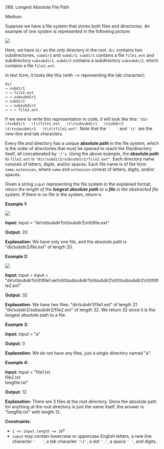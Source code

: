 ﻿388\. Longest Absolute File Path

Medium

Suppose we have a file system that stores both files and directories. An example of one system is represented in the following picture:

![](https://assets.leetcode.com/uploads/2020/08/28/mdir.jpg)

Here, we have `dir` as the only directory in the root. `dir` contains two subdirectories, `subdir1` and `subdir2`. `subdir1` contains a file `file1.ext` and subdirectory `subsubdir1`. `subdir2` contains a subdirectory `subsubdir2`, which contains a file `file2.ext`.

In text form, it looks like this (with ⟶ representing the tab character):

    dir 
    ⟶ subdir1
    ⟶ ⟶ file1.ext
    ⟶ ⟶ subsubdir1
    ⟶ subdir2
    ⟶ ⟶ subsubdir2
    ⟶ ⟶ ⟶ file2.ext

If we were to write this representation in code, it will look like this: `"dir  
\tsubdir1  
\t\tfile1.ext  
\t\tsubsubdir1  
\tsubdir2  
\t\tsubsubdir2  
\t\t\tfile2.ext"`. Note that the `'  
'` and `'\t'` are the new-line and tab characters.

Every file and directory has a unique **absolute path** in the file system, which is the order of directories that must be opened to reach the file/directory itself, all concatenated by `'/'s`. Using the above example, the **absolute path** to `file2.ext` is `"dir/subdir2/subsubdir2/file2.ext"`. Each directory name consists of letters, digits, and/or spaces. Each file name is of the form `name.extension`, where `name` and `extension` consist of letters, digits, and/or spaces.

Given a string `input` representing the file system in the explained format, return _the length of the **longest absolute path** to a **file** in the abstracted file system_. If there is no file in the system, return `0`.

**Example 1:**

![](https://assets.leetcode.com/uploads/2020/08/28/dir1.jpg)

**Input:** input = "dir\n\tsubdir1\n\tsubdir2\n\t\tfile.ext"

**Output:** 20

**Explanation:** We have only one file, and the absolute path is "dir/subdir2/file.ext" of length 20.

**Example 2:**

![](https://assets.leetcode.com/uploads/2020/08/28/dir2.jpg)

**Input:** input = input = "dir\n\tsubdir1\n\t\tfile1.ext\n\t\tsubsubdir1\n\tsubdir2\n\t\tsubsubdir2\n\t\t\tfile2.ext"

**Output:** 32

**Explanation:** We have two files: "dir/subdir1/file1.ext" of length 21 "dir/subdir2/subsubdir2/file2.ext" of length 32. We return 32 since it is the longest absolute path to a file.

**Example 3:**

**Input:** input = "a"

**Output:** 0

**Explanation:** We do not have any files, just a single directory named "a".

**Example 4:**

**Input:** input = "file1.txt  
file2.txt  
longfile.txt"

**Output:** 12

**Explanation:** There are 3 files at the root directory. Since the absolute path for anything at the root directory is just the name itself, the answer is "longfile.txt" with length 12.

**Constraints:**

*   <code>1 <= input.length <= 10<sup>4</sup></code>
*   `input` may contain lowercase or uppercase English letters, a new line character `'  
    '`, a tab character `'\t'`, a dot `'.'`, a space `' '`, and digits.
